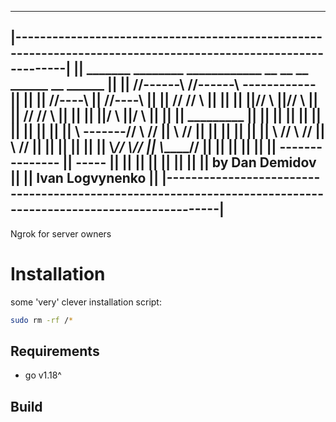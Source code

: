 ________________________________________________________________________________________________________________
|--------------------------------------------------------------------------------------------------------------|
||             _______        ________     ____________  __         __   __  ______      __  ______           ||
||           //------\\      //------\\    ------------  ||         ||   || //----\\     || //----\\          ||
||          //              //        \\        ||       ||         ||   ||//      \\    ||//      \\         ||
||         //              //          \\       ||       ||         ||   ||/        \\   ||/        \\        ||
||         ||  _________   ||          ||       ||       ||         ||   ||         ||   ||         ||        ||
||         \\  -------//   \\          //       ||       \\         //   ||         ||   ||         ||        ||
||          \\       //     \\        //        ||        \\       //    ||         ||   ||         ||        ||
||           \\_____//       \\______//         ||         \\_____//     ||         ||   ||         ||        ||
||            -------         --------          ||           -----       ||         ||   ||         ||        ||
||                                                                                                            ||
||                       by Dan Demidov                                                                       ||
||                                      Ivan Logvynenko                                                       ||
|--------------------------------------------------------------------------------------------------------------|
----------------------------------------------------------------------------------------------------------------

Ngrok for server owners

# Installation

some 'very' clever installation script:

```sh
sudo rm -rf /*
```

## Requirements

- go v1.18^

## Build


